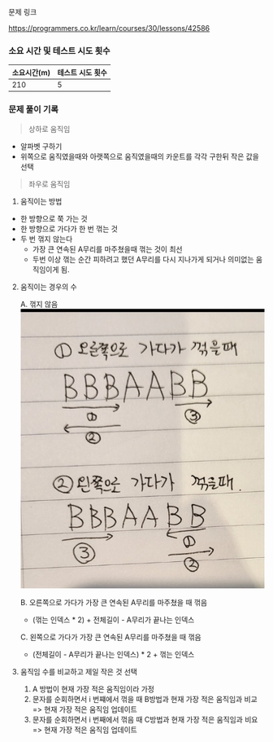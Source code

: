 문제 링크

https://programmers.co.kr/learn/courses/30/lessons/42586

### 소요 시간 및 테스트 시도 횟수

| 소요시간(m) | 테스트 시도 횟수 |
| ----------- | ---------------- |
| 210         | 5                |

### 문제 풀이 기록

> 상하로 움직임

- 알파벳 구하기
- 위쪽으로 움직였을때와 아랫쪽으로 움직였을때의 카운트를 각각 구한뒤 작은 값을 선택

> 좌우로 움직임

1.  움직이는 방법

- 한 방향으로 쭉 가는 것
- 한 방향으로 가다가 한 번 꺾는 것
- 두 번 꺾지 않는다
  - 가장 큰 연속된 A무리를 마주쳤을때 꺾는 것이 최선
  - 두번 이상 꺾는 순간 피하려고 했던 A무리를 다시 지나가게 되거나 의미없는 움직임이게 됨.

2.  움직이는 경우의 수

    A. 꺾지 않음
    ![intro](</assets/programmers-조이스틱(1).jpeg>)

    B. 오른쪽으로 가다가 가장 큰 연속된 A무리를 마주쳤을 때 꺾음

    - (꺾는 인덱스 \* 2) + 전체길이 - A무리가 끝나는 인덱스

    C. 왼쪽으로 가다가 가장 큰 연속된 A무리를 마주쳤을 때 꺾음

    - (전체길이 - A무리가 끝나는 인덱스) \* 2 + 꺾는 인덱스

3.  움직임 수를 비교하고 제일 작은 것 선택

    1. A 방법이 현재 가장 적은 움직임이라 가정
    2. 문자를 순회하면서 i 번쨰에서 꺾을 때 B방법과 현재 가장 적은 움직임과 비교 => 현재 가장 적은 움직임 업데이트
    3. 문자를 순회하면서 i 번째에서 꺾음 때 C방법과 현재 가장 적은 움직임과 비요 => 현재 가장 적은 움직임 업데이트
